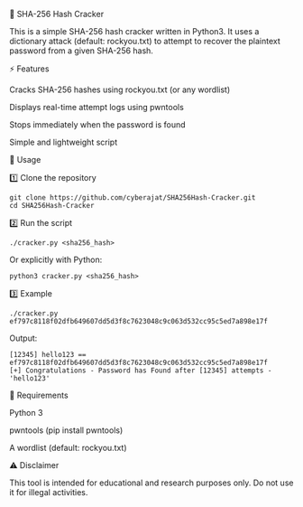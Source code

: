 🔐 SHA-256 Hash Cracker

This is a simple SHA-256 hash cracker written in Python3.
It uses a dictionary attack (default: rockyou.txt) to attempt to recover the plaintext password from a given SHA-256 hash.

⚡ Features

Cracks SHA-256 hashes using rockyou.txt (or any wordlist)

Displays real-time attempt logs using pwntools

Stops immediately when the password is found

Simple and lightweight script

🚀 Usage

1️⃣ Clone the repository

```
git clone https://github.com/cyberajat/SHA256Hash-Cracker.git
cd SHA256Hash-Cracker
```
2️⃣ Run the script

```
./cracker.py <sha256_hash>
```

Or explicitly with Python:
```
python3 cracker.py <sha256_hash>
```
3️⃣ Example
```
./cracker.py ef797c8118f02dfb649607dd5d3f8c7623048c9c063d532cc95c5ed7a898e17f
```

Output:
```
[12345] hello123 == ef797c8118f02dfb649607dd5d3f8c7623048c9c063d532cc95c5ed7a898e17f
[+] Congratulations - Password has Found after [12345] attempts - 'hello123'
```

📂 Requirements

Python 3

pwntools
 (pip install pwntools)

A wordlist (default: rockyou.txt)

⚠️ Disclaimer

This tool is intended for educational and research purposes only.
Do not use it for illegal activities.
